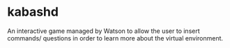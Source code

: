 # kabashd
An interactive game managed by Watson to allow the user to insert commands/ questions in order to learn more about the virtual environment.
